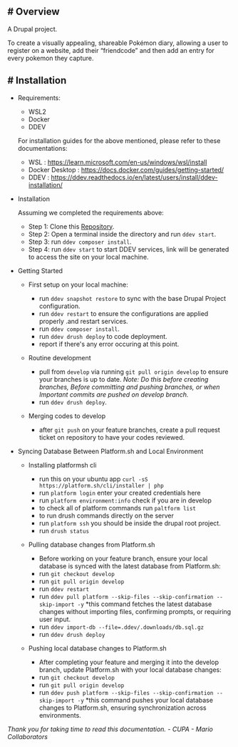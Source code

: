 ## # Overview

A Drupal project.

To create a visually appealing, shareable Pokémon diary, allowing a user to register on a website, add their “friendcode” and then add an entry for every pokemon they capture.

## # Installation
- Requirements:

    - WSL2
    - Docker
    - DDEV 

    For installation guides for the above mentioned, please refer to these documentations:
    - WSL : https://learn.microsoft.com/en-us/windows/wsl/install
    - Docker Desktop : https://docs.docker.com/guides/getting-started/
    - DDEV :  https://ddev.readthedocs.io/en/latest/users/install/ddev-installation/

- Installation

    Assuming we completed the requirements above:
    - Step 1: Clone this [Repository](https://github.com/CUPA-mario/pokemon-diary).
    - Step 2: Open a terminal inside the directory and run `ddev start`.
    - Step 3: run `ddev composer install`.
    - Step 4: run `ddev start` to start DDEV services, link will be generated to access the site on your local machine.

- Getting Started

    - First setup on your local machine:
        - run `ddev snapshot restore` to sync with the base Drupal Project configuration.
        - run `ddev restart` to ensure the configurations are applied properly .and restart services.
        - run `ddev composer install`.
        - run `ddev drush deploy` to code deployment.
        - report if there's any error occuring at this point.

    - Routine development
        - pull from `develop` via running `git pull origin develop` to ensure your branches is up to date. *Note: Do this before creating branches, Before committing and pushing branches, or when Important commits are pushed on develop branch.* 
        - run `ddev drush deploy`.

    - Merging codes to develop
        - after `git push` on your feature branches, create a pull request ticket on repository to have your codes reviewed.

- Syncing Database Between Platform.sh and Local Environment
    - Installing platformsh cli
        - run this on your ubuntu app `curl -sS https://platform.sh/cli/installer | php`
        - run `platform login` enter your created credentials here
        - run `platform environment:info` check if you are in develop
        - to check all of platform commands run `paltform list`
        - to run drush commands directly on the server
        - run `platform ssh` you should be inside the drupal root project.
        - run `drush status`

    - Pulling database changes from Platform.sh
        - Before working on your feature branch, ensure your local database is synced with the latest database from Platform.sh:
        - run `git checkout develop`
        - run `git pull origin develop`
        - run `ddev restart`
        - run `ddev pull platform --skip-files --skip-confirmation --skip-import -y`
        *this command fetches the latest database changes without importing files, confirming prompts, or requiring user input.
        - run `ddev import-db --file=.ddev/.downloads/db.sql.gz`
        - run `ddev drush deploy`

    - Pushing local database changes to Platform.sh
        - After completing your feature and merging it into the develop branch, update Platform.sh with your local database changes:
        - run `git checkout develop`
        - run `git pull origin develop`
        - run `ddev push platform --skip-files --skip-confirmation --skip-import -y`
        *this command pushes your local database changes to Platform.sh, ensuring synchronization across environments.

*Thank you for taking time to read this documentation. - CUPA - Mario Collaborators*

<!-- Todo further information will be added once requirements has been wrapped up -->